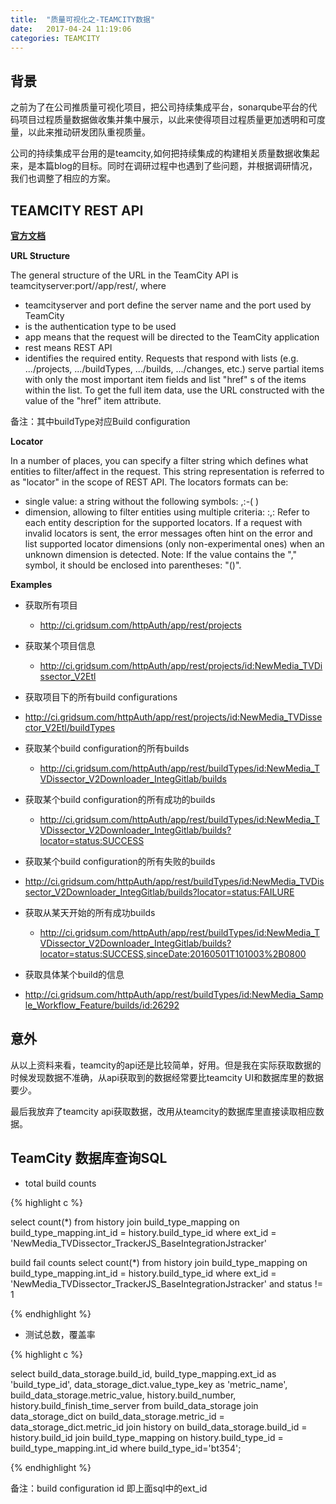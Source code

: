 ```yaml
---
title:  "质量可视化之-TEAMCITY数据"
date:   2017-04-24 11:19:06
categories: TEAMCITY
---
```


## **背景**

之前为了在公司推质量可视化项目，把公司持续集成平台，sonarqube平台的代码项目过程质量数据做收集并集中展示，以此来使得项目过程质量更加透明和可度量，以此来推动研发团队重视质量。

公司的持续集成平台用的是teamcity,如何把持续集成的构建相关质量数据收集起来，是本篇blog的目标。同时在调研过程中也遇到了些问题，并根据调研情况，我们也调整了相应的方案。

## **TEAMCITY REST API**

**[官方文档](https://confluence.jetbrains.com/display/TCD9/REST+API#RESTAPI-GeneralUsagePrinciples)**

**URL Structure**

The general structure of the URL in the TeamCity API is teamcityserver:port/<authType>/app/rest/<entity>, where
- teamcityserver and port define the server name and the port used by TeamCity
- <authType> is the authentication type to be used
- app means that the request will be directed to the TeamCity application
- rest means REST API
- <entity> identifies the required entity. Requests that respond with lists (e.g. .../projects, .../buildTypes, .../builds, .../changes, etc.) serve partial items with only the most important item fields and list "href" s of the items within the list. To get the full item data, use the URL constructed with the value of the "href" item attribute.

备注：其中buildType对应Build configuration

**Locator**

In a number of places, you can specify a filter string which defines what entities to filter/affect in the request. This string representation is referred to as "locator" in the scope of REST API.
The locators formats can be:
- single value: a string without the following symbols: ,:-( )
- dimension, allowing to filter entities using multiple criteria: <dimension1>:<value1>,<dimension2>:<value2>
Refer to each entity description for the supported locators.
If a request with invalid locators is sent, the error messages often hint on the error and list supported locator dimensions (only non-experimental ones) when an unknown dimension is detected.
Note: If the value contains the "," symbol, it should be enclosed into parentheses: "(<value>)".

**Examples**

- 获取所有项目
  -  http://ci.gridsum.com/httpAuth/app/rest/projects
- 获取某个项目信息
  - http://ci.gridsum.com/httpAuth/app/rest/projects/id:NewMedia_TVDissector_V2Etl

-  获取项目下的所有build configurations
  - http://ci.gridsum.com/httpAuth/app/rest/projects/id:NewMedia_TVDissector_V2Etl/buildTypes

- 获取某个build configuration的所有builds
  - http://ci.gridsum.com/httpAuth/app/rest/buildTypes/id:NewMedia_TVDissector_V2Downloader_IntegGitlab/builds

- 获取某个build configuration的所有成功的builds
  - http://ci.gridsum.com/httpAuth/app/rest/buildTypes/id:NewMedia_TVDissector_V2Downloader_IntegGitlab/builds?locator=status:SUCCESS

-  获取某个build configuration的所有失败的builds
  - http://ci.gridsum.com/httpAuth/app/rest/buildTypes/id:NewMedia_TVDissector_V2Downloader_IntegGitlab/builds?locator=status:FAILURE

- 获取从某天开始的所有成功builds
  - http://ci.gridsum.com/httpAuth/app/rest/buildTypes/id:NewMedia_TVDissector_V2Downloader_IntegGitlab/builds?locator=status:SUCCESS,sinceDate:20160501T101003%2B0800

-  获取具体某个build的信息
  - http://ci.gridsum.com/httpAuth/app/rest/buildTypes/id:NewMedia_Sample_Workflow_Feature/builds/id:26292

## **意外**

从以上资料来看，teamcity的api还是比较简单，好用。但是我在实际获取数据的时候发现数据不准确，从api获取到的数据经常要比teamcity UI和数据库里的数据要少。

最后我放弃了teamcity api获取数据，改用从teamcity的数据库里直接读取相应数据。

## **TeamCity 数据库查询SQL**

- total build counts

{% highlight c %}

select count(*) from history 
join build_type_mapping on build_type_mapping.int_id = history.build_type_id
where ext_id = 'NewMedia_TVDissector_TrackerJS_BaseIntegrationJstracker'

build fail counts
select count(*) from history 
join build_type_mapping on build_type_mapping.int_id = history.build_type_id
where ext_id = 'NewMedia_TVDissector_TrackerJS_BaseIntegrationJstracker'
and status != 1

{% endhighlight %}

- 测试总数，覆盖率

{% highlight c %}

select 
    build_data_storage.build_id, 
    build_type_mapping.ext_id as 'build_type_id',
    data_storage_dict.value_type_key as 'metric_name', 
    build_data_storage.metric_value,
    history.build_number,
    history.build_finish_time_server
from 
    build_data_storage
join 
    data_storage_dict on build_data_storage.metric_id = data_storage_dict.metric_id
join
    history on build_data_storage.build_id = history.build_id
join
    build_type_mapping on history.build_type_id = build_type_mapping.int_id
where build_type_id='bt354';

{% endhighlight %}

备注：build configuration id 即上面sql中的ext_id